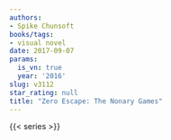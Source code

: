 ```yaml
---
authors:
- Spike Chunsoft
books/tags:
- visual novel
date: 2017-09-07
params:
  is_vn: true
  year: '2016'
slug: v3112
star_rating: null
title: "Zero Escape: The Nonary Games"
---
```


<!--more-->

{{< series >}}